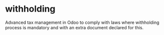 # withholding
Advanced tax management in Odoo to comply with laws where withholding process is mandatory and with an extra document declared for this.
